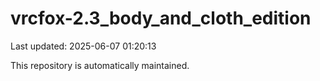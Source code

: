 # vrcfox-2.3_body_and_cloth_edition

Last updated: 2025-06-07 01:20:13

This repository is automatically maintained.
